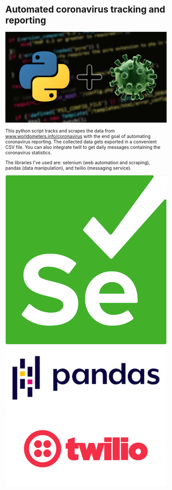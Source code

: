 # Automated coronavirus tracking and reporting

![pic1](images/thumbnail.png)

This python script tracks and scrapes the data from www.worldometers.info/coronavirus with the end goal of automating coronavirus reporting. The collected data gets exported in a convenient CSV file. You can also integrate twill to get daily messages containing the coronavirus statistics.

The libraries I've used are: selenium (web automation and scraping), pandas (data manipulation), and twilio (messaging service).

![pic2](images/selenium.png)
![pic3](images/pandas.png)
![pic4](images/twilio.png)
